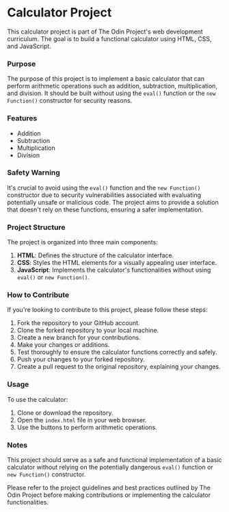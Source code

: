 # Calculator Project

This calculator project is part of The Odin Project's web development curriculum. The goal is to build a functional calculator using HTML, CSS, and JavaScript.

### Purpose
The purpose of this project is to implement a basic calculator that can perform arithmetic operations such as addition, subtraction, multiplication, and division. It should be built without using the `eval()` function or the `new Function()` constructor for security reasons.

### Features
- Addition
- Subtraction
- Multiplication
- Division

### Safety Warning
It's crucial to avoid using the `eval()` function and the `new Function()` constructor due to security vulnerabilities associated with evaluating potentially unsafe or malicious code. The project aims to provide a solution that doesn't rely on these functions, ensuring a safer implementation.

### Project Structure
The project is organized into three main components:

1. **HTML**: Defines the structure of the calculator interface.
2. **CSS**: Styles the HTML elements for a visually appealing user interface.
3. **JavaScript**: Implements the calculator's functionalities without using `eval()` or `new Function()`.

### How to Contribute
If you're looking to contribute to this project, please follow these steps:

1. Fork the repository to your GitHub account.
2. Clone the forked repository to your local machine.
3. Create a new branch for your contributions.
4. Make your changes or additions.
5. Test thoroughly to ensure the calculator functions correctly and safely.
6. Push your changes to your forked repository.
7. Create a pull request to the original repository, explaining your changes.

### Usage
To use the calculator:
1. Clone or download the repository.
2. Open the `index.html` file in your web browser.
3. Use the buttons to perform arithmetic operations.

### Notes
This project should serve as a safe and functional implementation of a basic calculator without relying on the potentially dangerous `eval()` function or `new Function()` constructor.

 Please refer to the project guidelines and best practices outlined by The Odin Project before making contributions or implementing the calculator functionalities.
